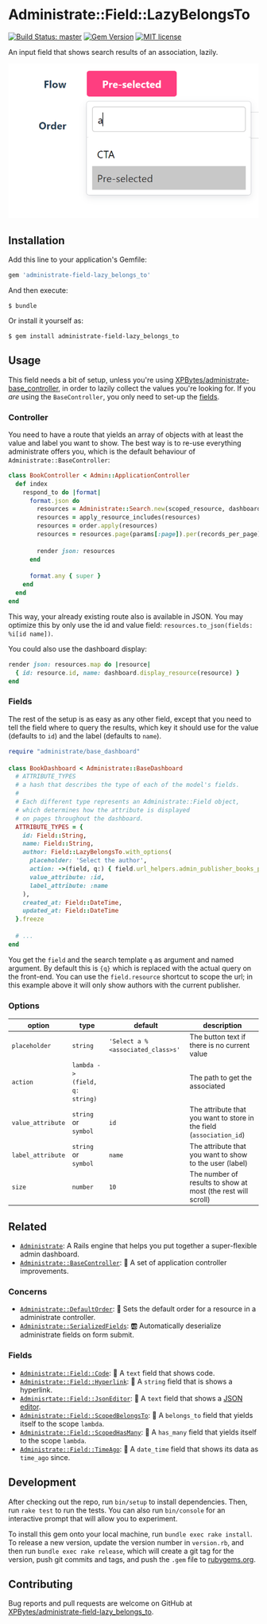 # Administrate::Field::LazyBelongsTo

[![Build Status: master](https://travis-ci.com/XPBytes/administrate-field-lazy_belongs_to.svg)](https://travis-ci.com/XPBytes/administrate-field-lazy_belongs_to)
[![Gem Version](https://badge.fury.io/rb/administrate-field-lazy_belongs_to.svg)](https://badge.fury.io/rb/administrate-field-lazy_belongs_to)
[![MIT license](http://img.shields.io/badge/license-MIT-brightgreen.svg)](http://opensource.org/licenses/MIT)

An input field that shows search results of an association, lazily.

![Example](./example.png)

## Installation

Add this line to your application's Gemfile:

```ruby
gem 'administrate-field-lazy_belongs_to'
```

And then execute:

    $ bundle

Or install it yourself as:

    $ gem install administrate-field-lazy_belongs_to

## Usage

This field needs a bit of setup, unless you're using [XPBytes/administrate-base_controller](https://github.com/XPBytes/administrate-base_controller),
in order to lazily collect the values you're looking for. If you _are_ using the `BaseController`, you only need to 
set-up the [fields](#fields).

### Controller

You need to have a route that yields an array of objects with at least the value and label you want to show. The best
way is to re-use everything administrate offers you, which is the default behaviour of `Administrate::BaseController`:

```ruby
class BookController < Admin::ApplicationController
  def index
    respond_to do |format|
      format.json do
        resources = Administrate::Search.new(scoped_resource, dashboard_class, params[:search].to_s.strip).run
        resources = apply_resource_includes(resources)
        resources = order.apply(resources)
        resources = resources.page(params[:page]).per(records_per_page)

        render json: resources
      end

      format.any { super }
    end
  end
end
```

This way, your already existing route also is available in JSON. You may optimize this by only use the id and value
field: `resources.to_json(fields: %i[id name])`.

You could also use the dashboard display:
```ruby
render json: resources.map do |resource| 
  { id: resource.id, name: dashboard.display_resource(resource) }
end
```

### Fields

The rest of the setup is as easy as any other field, except that you need to tell the field where to query the results,
which key it should use for the value (defaults to `id`) and the label (defaults to `name`).

```ruby
require "administrate/base_dashboard"

class BookDashboard < Administrate::BaseDashboard
  # ATTRIBUTE_TYPES
  # a hash that describes the type of each of the model's fields.
  #
  # Each different type represents an Administrate::Field object,
  # which determines how the attribute is displayed
  # on pages throughout the dashboard.
  ATTRIBUTE_TYPES = {
    id: Field::String,
    name: Field::String,
    author: Field::LazyBelongsTo.with_options(
      placeholder: 'Select the author',
      action: ->(field, q:) { field.url_helpers.admin_publisher_books_path(field.resource.publisher, search: q) },
      value_attribute: :id,
      label_attribute: :name
    ),
    created_at: Field::DateTime,
    updated_at: Field::DateTime
  }.freeze
  
  # ...
end
```

You get the `field` and the search template `q` as argument and named argument. By default this is `{q}` which is
replaced with the actual query on the front-end. You can use the `field.resource` shortcut to scope the url; in this
example above it will only show authors with the current publisher.

### Options

| option | type | default | description |
|--------|------|---------|-------------|
| `placeholder` | `string` | `'Select a %<associated_class>s'` | The button text if there is no current value |
| `action` | `lambda -> (field, q: string)` |  | The path to get the associated |
| `value_attribute` | `string` or `symbol` | `id` | The attribute that you want to store in the field (`association_id`) |
| `label_attribute` | `string` or `symbol` | `name` | The attribute that you want to show to the user (label) | 
| `size` | `number` | `10` | The number of results to show at most (the rest will scroll) |

## Related

- [`Administrate`](https://github.com/thoughtbot/administrate): A Rails engine that helps you put together a super-flexible admin dashboard.
- [`Administrate::BaseController`](https://github.com/XPBytes/administrate-base_controller): :stars: A set of application controller improvements.

### Concerns

- [`Administrate::DefaultOrder`](https://github.com/XPBytes/administrate-default_order): :1234: Sets the default order for a resource in a administrate controller.
- [`Administrate::SerializedFields`](https://github.com/XPBytes/administrate-serialized_fields): :ab: Automatically deserialize administrate fields on form submit.

### Fields

- [`Administrate::Field::Code`](https://github.com/XPBytes/administrate-field-code): :pencil: A `text` field that shows code.
- [`Administrate::Field::Hyperlink`](https://github.com/XPBytes/administrate-field-hyperlink): :pencil: A `string` field that is shows a hyperlink.
- [`Adminisrtate::Field::JsonEditor`](https://github.com/XPBytes/administrate-field-json_editor): :pencil: A `text` field that shows a [JSON editor](https://github.com/josdejong/jsoneditor).
- [`Administrate::Field::ScopedBelongsTo`](https://github.com/XPBytes/administrate-field-scoped_belongs_to): :pencil: A `belongs_to` field that yields itself to the scope `lambda`.
- [`Administrate::Field::ScopedHasMany`](https://github.com/XPBytes/administrate-field-scoped_has_many): :pencil: A `has_many` field that yields itself to the scope `lambda`.
- [`Administrate::Field::TimeAgo`](https://github.com/XPBytes/administrate-field-time_ago): :pencil: A `date_time` field that shows its data as `time_ago` since.

## Development

After checking out the repo, run `bin/setup` to install dependencies. Then, run `rake test` to run the tests. You can
also run `bin/console` for an interactive prompt that will allow you to experiment.

To install this gem onto your local machine, run `bundle exec rake install`. To release a new version, update the
version number in `version.rb`, and then run `bundle exec rake release`, which will create a git tag for the version,
push git commits and tags, and push the `.gem` file to [rubygems.org](https://rubygems.org).

## Contributing

Bug reports and pull requests are welcome on GitHub at [XPBytes/administrate-field-lazy_belongs_to](https://github.com/XPBytes/administrate-field-lazy_belongs_to).
